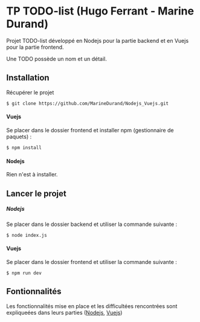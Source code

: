 # TP TODO-list (Hugo Ferrant - Marine Durand)
Projet TODO-list développé en Nodejs pour la partie backend et en Vuejs pour la partie frontend.

Une TODO possède un nom et un détail.

## Installation

Récupérer le projet
```
$ git clone https://github.com/MarineDurand/Nodejs_Vuejs.git
```
#### Vuejs
Se placer dans le dossier frontend et installer npm (gestionnaire de paquets) :
```
$ npm install 
```
#### Nodejs
Rien n'est à installer.

## Lancer le projet 

##### Nodejs
Se placer dans le dossier backend et utiliser la commande suivante :
```
$ node index.js
```

#### Vuejs
Se placer dans le dossier frontend et utiliser la commande suivante :
```
$ npm run dev
```

## Fontionnalités
Les fonctionnalités mise en place et les difficultées rencontrées sont expliqueées dans leurs parties ([Nodejs](https://github.com/MarineDurand/Nodejs_Vuejs/tree/master/backend), [Vuejs](https://github.com/MarineDurand/Nodejs_Vuejs/tree/master/frontend))
